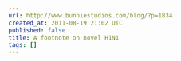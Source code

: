 ```yaml
---
url: http://www.bunniestudios.com/blog/?p=1834
created_at: 2011-08-19 21:02 UTC
published: false
title: A footnote on novel H1N1
tags: []
---
```



